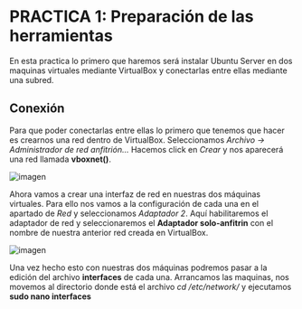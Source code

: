 # PRACTICA 1: Preparación de las herramientas
En esta practica lo primero que haremos será instalar Ubuntu Server en dos maquinas virtuales mediante VirtualBox y conectarlas entre ellas mediante una subred.


## Conexión
Para que poder conectarlas entre ellas lo primero que tenemos que hacer es crearnos una red dentro de VirtualBox. Seleccionamos *Archivo -> Administrador de red anfitrión...* Hacemos click en *Crear* y nos aparecerá una red llamada **vboxnet()**.

![imagen](https://github.com/Antobio17/swap1819/blob/master/practica1/Imagenes/AdminRed.png)

Ahora vamos a crear una interfaz de red en nuestras dos máquinas virtuales. Para ello nos vamos a la configuración de cada una en el apartado de *Red* y seleccionamos *Adaptador 2*. Aquí habilitaremos el adaptador de red y seleccionaremos el **Adaptador solo-anfitrin** con el nombre de nuestra anterior red creada en VirtualBox.

![imagen](https://github.com/Antobio17/swap1819/blob/master/practica1/Imagenes/ConfigRed.png)

Una vez hecho esto con nuestras dos máquinas podremos pasar a la edición del archivo **interfaces** de cada una.
Arrancamos las maquinas, nos movemos al directorio donde está el archivo *cd /etc/network/* y ejecutamos **sudo nano interfaces**
